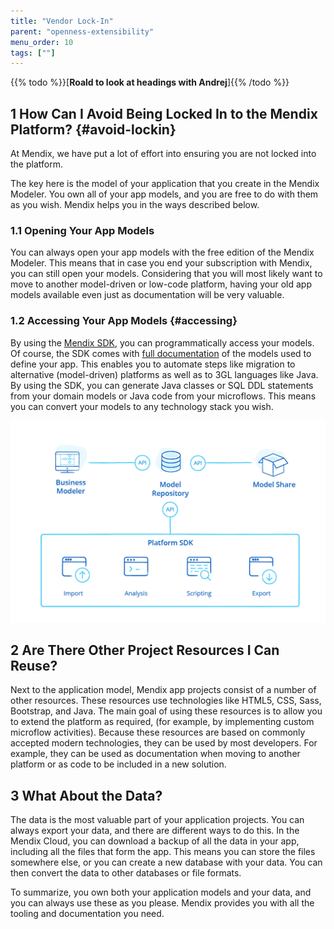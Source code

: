 ```yaml
---
title: "Vendor Lock-In"
parent: "openness-extensibility"
menu_order: 10
tags: [""]
---
```


{{% todo %}}[**Roald to look at headings with Andrej**]{{% /todo %}}

## 1 How Can I Avoid Being Locked In to the Mendix Platform? {#avoid-lockin}

At Mendix, we have put a lot of effort into ensuring you are not locked into the platform.

The key here is the model of your application that you create in the Mendix Modeler.  You own all of your app models, and you are free to do with them as you wish. Mendix helps you in the ways described below.

### 1.1 Opening Your App Models

You can always open your app models with the free edition of the Mendix Modeler. This means that in case you end your subscription with Mendix, you can still open your models. Considering that you will most likely want to move to another model-driven or low-code platform, having your old app models available even just as documentation will be very valuable.

### 1.2 Accessing Your App Models {#accessing}

By using the [Mendix SDK](https://developers.mendix.com/sdk/), you can programmatically access your models. Of course, the SDK comes with [full documentation](https://apidocs.mendix.com/modelsdk/latest/index.html) of the models used to define your app. This enables you to automate steps like migration to alternative (model-driven) platforms as well as to 3GL languages like Java. By using the SDK, you can generate Java classes or SQL DDL statements from your domain models or Java code from your microflows. This means you can convert your models to any technology stack you wish.

![](attachments/platform-openness-web-chart-1.png)

## 2 Are There Other Project Resources I Can Reuse?

Next to the application model, Mendix app projects consist of a number of other resources. These resources use technologies like HTML5, CSS, Sass, Bootstrap, and Java. The main goal of using these resources is to allow you to extend the platform as required, (for example, by implementing custom microflow activities). Because these resources are based on commonly accepted modern technologies, they can be used by most developers. For example, they can be used as documentation when moving to another platform or as code to be included in a new solution.

## 3 What About the Data?

The data is the most valuable part of your application projects. You can always export your data, and there are different ways to do this. In the Mendix Cloud, you can download a backup of all the data in your app, including all the files that form the app. This means you can store the files somewhere else, or you can create a new database with your data. You can then convert the data to other databases or file formats.

To summarize, you own both your application models and your data, and you can always use these as you please. Mendix provides you with all the tooling and documentation you need.
